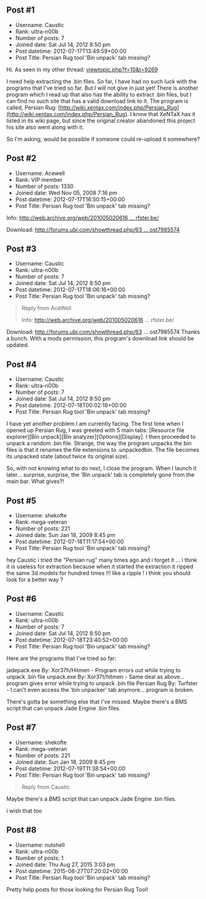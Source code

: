 ## Post #1
- Username: Caustic
- Rank: ultra-n00b
- Number of posts: 7
- Joined date: Sat Jul 14, 2012 8:50 pm
- Post datetime: 2012-07-17T13:49:59+00:00
- Post Title: Persian Rug tool 'Bin unpack' tab missing?

Hi. As seen in my other thread: 
[viewtopic.php?f=10&t=9269](http://forum.xentax.com/viewtopic.php?f=10&t=9269)

I need help extracting the .bin files. So far, I have had no such luck with the programs that I've tried so far. But I will not give in just yet! There is another program which I read up that also has the ability to extract .bin files, but I can find no such site that has a valid download link to it. The program is called, Persian Rug: [http://wiki.xentax.com/index.php/Persian_Rug](http://wiki.xentax.com/index.php/Persian_Rug). I know that XeNTaX has it listed in its wiki page, but since the original creator abandoned this project his site also went along with it. 

So I'm asking, would be possible if someone could re-upload it somewhere?
## Post #2
- Username: Acewell
- Rank: VIP member
- Number of posts: 1330
- Joined date: Wed Nov 05, 2008 7:16 pm
- Post datetime: 2012-07-17T16:50:15+00:00
- Post Title: Persian Rug tool 'Bin unpack' tab missing?

Info:
[http://web.archive.org/web/201005020616 ... rfster.be/](http://web.archive.org/web/20100502061619/http://prince.turfster.be/)

Download:
[http://forums.ubi.com/showthread.php/63 ... ost7985574](http://forums.ubi.com/showthread.php/637394-Help-me-ripping-the-SE-s-__?s=aeed01e68f94ec545af309cfd9a094a6&p=7985574&viewfull=1#post7985574)
## Post #3
- Username: Caustic
- Rank: ultra-n00b
- Number of posts: 7
- Joined date: Sat Jul 14, 2012 8:50 pm
- Post datetime: 2012-07-17T18:06:16+00:00
- Post Title: Persian Rug tool 'Bin unpack' tab missing?

> Reply from AceWell
>
> Info:
http://web.archive.org/web/201005020616 ... rfster.be/

Download:
http://forums.ubi.com/showthread.php/63 ... ost7985574
Thanks a bunch. With a mods permission, this program's download link should be updated.
## Post #4
- Username: Caustic
- Rank: ultra-n00b
- Number of posts: 7
- Joined date: Sat Jul 14, 2012 8:50 pm
- Post datetime: 2012-07-18T00:02:18+00:00
- Post Title: Persian Rug tool 'Bin unpack' tab missing?

I have yet another problem I am currently facing. The first time when I opened up Persian Rug, I was greeted with 5 main tabs:
[Resource file explorer][Bin unpack][Bin analyzer][Options][Display]. I then proceeded to unpack a random .bin file. Strange, the way the program unpacks the bin files is that it renames the file extensions to .unpackedbin. The file becomes its unpacked state (about twice its original size). 

So, with not knowing what to do next, I close the program. When I launch it later... surprise, surprise, the 'Bin unpack' tab is completely gone from the main bar. What gives?! 

[](http://imageshack.us/photo/my-images/24/themissingbinunpackerta.jpg/)
## Post #5
- Username: shekofte
- Rank: mega-veteran
- Number of posts: 221
- Joined date: Sun Jan 18, 2009 8:45 pm
- Post datetime: 2012-07-18T11:17:54+00:00
- Post Title: Persian Rug tool 'Bin unpack' tab missing?

hey Caustic i tried the "Persian rug" many times ago and i forget it ... i think it is useless for extraction 
because when it started the extraction it ripped the same 3d models for hundred times !!! like a ripple !
i think you should look for a better way ?
## Post #6
- Username: Caustic
- Rank: ultra-n00b
- Number of posts: 7
- Joined date: Sat Jul 14, 2012 8:50 pm
- Post datetime: 2012-07-18T23:40:52+00:00
- Post Title: Persian Rug tool 'Bin unpack' tab missing?

Here are the programs that I've tried so far:

jadepack.exe By: Xor37h/Hitmen - Program errors out while trying to unpack .bin file
unpack.exe By: Xor37t/hitmen - Same deal as above... program gives error while trying to unpack .bin file
Persian Rug By: Turfster - I can't even access the 'bin unpacker' tab anymore... program is broken. 

There's gotta be something else that I've missed. Maybe there's a BMS script that can unpack Jade Engine .bin files.
## Post #7
- Username: shekofte
- Rank: mega-veteran
- Number of posts: 221
- Joined date: Sun Jan 18, 2009 8:45 pm
- Post datetime: 2012-07-19T11:38:54+00:00
- Post Title: Persian Rug tool 'Bin unpack' tab missing?

> Reply from Caustic
>
> 
Maybe there's a BMS script that can unpack Jade Engine .bin files.

i wish that too
## Post #8
- Username: nutshell
- Rank: ultra-n00b
- Number of posts: 1
- Joined date: Thu Aug 27, 2015 3:03 pm
- Post datetime: 2015-08-27T07:20:02+00:00
- Post Title: Persian Rug tool 'Bin unpack' tab missing?

Pretty help posts for those looking for Persian Rug Tool!
